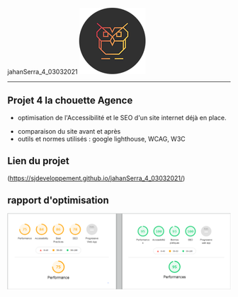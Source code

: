 jahanSerra_4_03032021
![logo](https://github.com/sjdeveloppement/jahanSerra_4_03032021/blob/main/img/logo.png)

--------

## Projet 4 la chouette Agence
* optimisation de l'Accessibilité et le SEO d'un site internet déjà en place.
- comparaison du site avant et après
- outils et normes utilisés : google lighthouse, WCAG, W3C

## Lien du projet
(https://sjdeveloppement.github.io/jahanSerra_4_03032021/)

## rapport d'optimisation

![optimisation](https://github.com/sjdeveloppement/jahanSerra_4_03032021/blob/main/img/optimisation.PNG)

